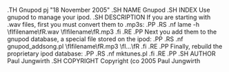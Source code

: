 .TH Gnupod pj "18 November 2005"
.SH NAME
Gnupod
.SH INDEX
Use gnupod to manage your ipod.
.SH DESCRIPTION
If you are starting with .wav files, first you must convert them to .mp3s:
.PP
.RS
.nf
lame -h \fIfilename\fR.wav \fIfilename\fR.mp3
.fi
.RE
.PP
Next you add them to the gnupod database, a special file stored on the ipod:
.PP
.RS
.nf
gnupod_addsong.pl \fIfilename\fR.mp3 \fI...\fR
.fi
.RE
.PP
Finally, rebuild the proprietary ipod database:
.PP
.RS
.nf
mktunes.pl
.fi
.RE
.PP
.SH AUTHOR
Paul Jungwirth
.SH COPYRIGHT
Copyright \(co 2005 Paul Jungwirth


